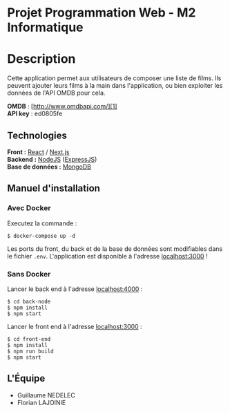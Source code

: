 # Projet Programmation Web - M2 Informatique

# Description
Cette application permet aux utilisateurs de composer une liste de films.
Ils peuvent ajouter leurs films à la main dans l'application, ou bien exploiter les données de l'API OMDB pour cela.

**OMDB** : [http://www.omdbapi.com/][1]  
**API key** : ed0805fe

## Technologies
**Front :** [React][2] / [Next.js][3]  
**Backend :** [NodeJS][4] ([ExpressJS][5])  
**Base de données :** [MongoDB][6]  

## Manuel d'installation

### Avec Docker
Executez la commande : 
    
    $ docker-compose up -d
    
Les ports du front, du back et de la base de données sont modifiables dans le fichier `.env`.
L'application est disponible à l'adresse [localhost:3000](localhost:3000) !
    
### Sans Docker
Lancer le back end à l'adresse [localhost:4000](localhost:4000) :

    $ cd back-node
    $ npm install
    $ npm start 
    
Lancer le front end à l'adresse [localhost:3000](localhost:3000) :

    $ cd front-end
    $ npm install
    $ npm run build 
    $ npm start 
    
## L'Équipe 
* Guillaume NEDELEC
* Florian LAJOINIE 

[1]: http://www.omdbapi.com/
[2]: https://fr.reactjs.org/
[3]: https://nextjs.org/
[4]: https://nodejs.org/en/
[5]: https://expressjs.com/fr/
[6]: https://www.mongodb.com/fr

